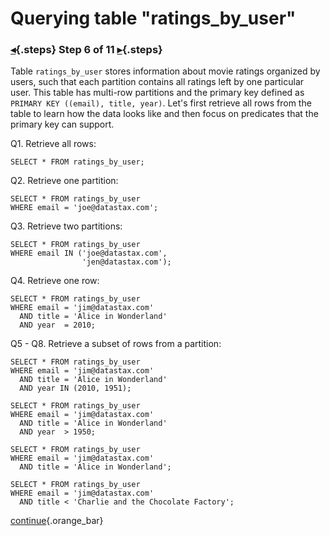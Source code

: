 <div class="top">

# Querying table "ratings_by_user"
### [◂](command:katapod.loadPage?step5){.steps} Step 6 of 11 [▸](command:katapod.loadPage?step7){.steps}
</div>

Table `ratings_by_user` stores information about movie ratings organized by users, 
such that each partition contains all ratings left by one particular user.
This table has multi-row partitions and 
the primary key defined as `PRIMARY KEY ((email), title, year)`. 
Let's first retrieve all rows from the table to learn how the data looks like and then focus 
on predicates that the primary key can support.

Q1. Retrieve all rows:
```
SELECT * FROM ratings_by_user;
```

Q2. Retrieve one partition:
```
SELECT * FROM ratings_by_user
WHERE email = 'joe@datastax.com';
```

Q3. Retrieve two partitions:
```
SELECT * FROM ratings_by_user
WHERE email IN ('joe@datastax.com',
                'jen@datastax.com');
```

Q4. Retrieve one row:
```
SELECT * FROM ratings_by_user
WHERE email = 'jim@datastax.com'
  AND title = 'Alice in Wonderland'
  AND year  = 2010;
```

Q5 - Q8. Retrieve a subset of rows from a partition:
```
SELECT * FROM ratings_by_user
WHERE email = 'jim@datastax.com'
  AND title = 'Alice in Wonderland'
  AND year IN (2010, 1951);
```
```
SELECT * FROM ratings_by_user
WHERE email = 'jim@datastax.com'
  AND title = 'Alice in Wonderland'
  AND year  > 1950;
```
```
SELECT * FROM ratings_by_user
WHERE email = 'jim@datastax.com'
  AND title = 'Alice in Wonderland';
```
```
SELECT * FROM ratings_by_user
WHERE email = 'jim@datastax.com'
  AND title < 'Charlie and the Chocolate Factory';
```

[continue](command:katapod.loadPage?step7){.orange_bar}